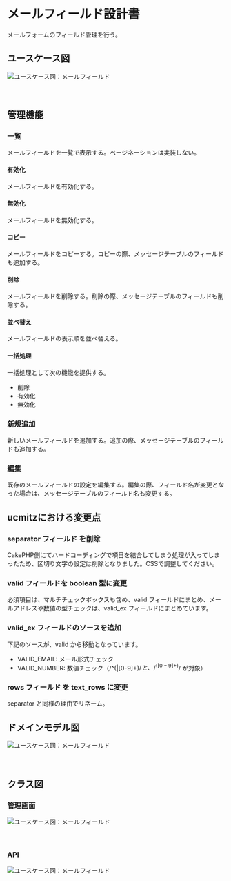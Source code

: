 # メールフィールド設計書

メールフォームのフィールド管理を行う。

## ユースケース図
![ユースケース図：メールフィールド](../../../svg/use_case/bc-mail/mail_fields.svg)

　
## 管理機能
### 一覧
メールフィールドを一覧で表示する。ページネーションは実装しない。
#### 有効化
メールフィールドを有効化する。
#### 無効化
メールフィールドを無効化する。
#### コピー
メールフィールドをコピーする。コピーの際、メッセージテーブルのフィールドも追加する。
#### 削除
メールフィールドを削除する。削除の際、メッセージテーブルのフィールドも削除する。
#### 並べ替え
メールフィールドの表示順を並べ替える。
#### 一括処理
一括処理として次の機能を提供する。
- 削除
- 有効化
- 無効化

### 新規追加
新しいメールフィールドを追加する。追加の際、メッセージテーブルのフィールドも追加する。

### 編集
既存のメールフィールドの設定を編集する。編集の際、フィールド名が変更となった場合は、メッセージテーブルのフィールド名も変更する。

## ucmitzにおける変更点
### separator フィールド を削除
CakePHP側にてハードコーディングで項目を結合してしまう処理が入ってしまったため、区切り文字の設定は削除となりました。CSSで調整してください。

### valid フィールドを boolean 型に変更
必須項目は、マルチチェックボックスも含め、valid フィールドにまとめ、メールアドレスや数値の型チェックは、valid_ex フィールドにまとめています。

### valid_ex フィールドのソースを追加
下記のソースが、valid から移動となっています。
- VALID_EMAIL: メール形式チェック
- VALID_NUMBER: 数値チェック（/^(|[0-9]+)$/と、/^([0-9]+)$/ が対象）

### rows フィールド を text_rows に変更
separator と同様の理由でリネーム。
　
## ドメインモデル図
![ユースケース図：メールフィールド](../../../svg/domain_model/bc-mail/mail_fields.svg)

　
## クラス図
### 管理画面
![ユースケース図：メールフィールド](../../../svg/class/bc-mail/manage_mail_fields.svg)

　
### API
![ユースケース図：メールフィールド](../../../svg/class/bc-mail/api_mail_fields.svg)

